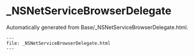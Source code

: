 
# _NSNetServiceBrowserDelegate

Automatically generated from Base/_NSNetServiceBrowserDelegate.html.

``` {raw} html
---
file: _NSNetServiceBrowserDelegate.html
---
```
